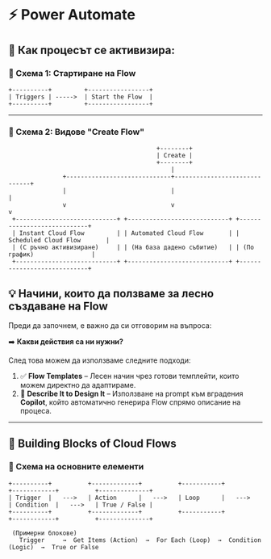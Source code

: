 # ⚡ Power Automate

## 🔄 Как процесът се активизира:

### 📌 Схема 1: Стартиране на Flow

```
+----------+         +-----------------+
| Triggers | ----->  | Start the Flow  |
+----------+         +-----------------+
```

---

### 🧱 Схема 2: Видове "Create Flow"

```
                                         +--------+
                                         | Create |
                                         +--------+
                                             |
               +-----------------------------+------------------------------+
               |                             |                              |
               v                             v                              v
 +----------------------------+ +----------------------------+ +----------------------------+
 | Instant Cloud Flow         | | Automated Cloud Flow       | | Scheduled Cloud Flow       |
 | (С ръчно активизиране)     | | (На база дадено събитие)   | | (По график)                |
 +----------------------------+ +----------------------------+ +----------------------------+

```

## 💡 Начини, които да ползваме за лесно създаване на Flow

Преди да започнем, е важно да си отговорим на въпроса:

➡️ **Какви действия са ни нужни?**

След това можем да използваме следните подходи:

1. ✅ **Flow Templates** – Лесен начин чрез готови темплейти, които можем директно да адаптираме.
2. 🤖 **Describe It to Design It** – Използване на prompt към вградения **Copilot**, който автоматично генерира Flow спрямо описание на процеса.

---

## 🧱 Building Blocks of Cloud Flows

### 📌 Схема на основните елементи

```
+----------+          +-------------+          +-----------+          +------------+          +--------------+
| Trigger  |   --->   | Action      |   --->   | Loop      |   --->   | Condition  |   --->   | True / False |
+----------+          +-------------+          +-----------+          +------------+          +--------------+

 (Примерни блокове)
   Trigger     →  Get Items (Action)  →  For Each (Loop)  →  Condition (Logic)  →  True or False
```
